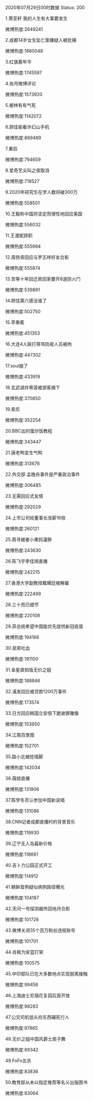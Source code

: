 2020年07月29日00时数据
Status: 200

1.萧亚轩 我的人生有大事要发生

微博热度:2649241

2.成都14岁女生坠亡案嫌疑人被批捕

微博热度:1860048

3.红旗嘉年华

微博热度:1745597

4.张月微博评论

微博热度:1573920

5.被林有有气死

微博热度:1142072

6.顾佳偷看许幻山手机

微博热度:869489

7.重启

微博热度:794659

8.爱奇艺尖叫之夜取消

微博热度:718527

9.2020年研究生在学人数将破300万

微博热度:558501

10.王毅称中国将坚定而理性地回应美国

微博热度:556032

11.王漫妮辞职

微博热度:555994

12.周扬青回应与罗志祥好友合影

微博热度:555874

13.苦等十年回迁房回家要开8道防火门

微博热度:539891

14.顾佳第六感没谁了

微博热度:502750

15.苹果蕉

微博热度:451353

16.大连4人殴打辱骂防疫人员被拘

微博热度:447302

17.soul崩了

微博热度:433919

18.玄武湖并蒂莲被游客摘下

微博热度:370850

19.索尼

微博热度:352254

20.BBC出的蛋炒饭教程

微博热度:343447

21.唐老鸭变生气鸭

微博热度:313676

22.外交部 孟晚舟事件是严重政治事件

微博热度:306485

23.无需回应式友情

微博热度:292029

24.上市公司给董事长涨薪16倍

微博热度:260121

25.周寻被姜小果妈灌醉

微博热度:243630

26.陈飞宇李佳琦直播

微博热度:242215

27.香港大学副教授戴耀廷被解雇

微博热度:222499

28.三十而已细节

微博热度:220108

29.菲总统希望中国能优先提供新冠疫苗

微博热度:194168

30.吴邪吐血

微博热度:191100

31.金星直拍版无价之姐

微博热度:188846

32.浦发回应被贷款1200万事件

微博热度:173574

33.日方回应韩国立安倍下跪谢罪雕像

微博热度:153650

34.江南百景图

微博热度:152701

35.路小北被挖墙脚

微博热度:142034

36.薇娅直播

微博热度:131806

37.陈学冬否认参加中国新说唱

微博热度:131086

38.CNN记者成都直播时的背景音乐

微博热度:119930

39.辽宁无人岛最新价格

微博热度:118661

40.吉卜力公园正式开工

微博热度:114912

41.朝鲜首例疑似病例路径曝光

微博热度:104187

42.天问一号探测器传回地月合影

微博热度:101726

43.微博关闭35个百万粉丝违规账号

微博热度:101701

44.肖枫为安蓝打架

微博热度:100575

45.中印部队已在大多数地点实现脱离接触

微博热度:99456

46.上海迪士尼烟花复园后首开放

微博热度:98283

47.公交司机低头捡东西碾死行人

微博热度:97865

48.无价之姐中国风爵士扇子舞

微博热度:89342

49.FoFo五杀

微博热度:83836

50.教育部从未以指定推荐等名义出版图书

微博热度:83064

